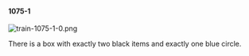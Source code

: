 #### 1075-1
![train-1075-1-0.png](https://github.com/lil-lab/nlvr/raw/master/nlvr/train/images/41/train-1075-1-0.png "train-1075-1-0.png")

There is a box with exactly two black items and exactly one blue circle.